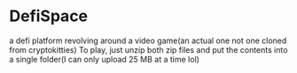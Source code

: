 # DefiSpace
a defi platform revolving around a video game(an actual one not one cloned from cryptokitties)
To play, just unzip both zip files and put the contents into a single folder(I can only upload 25 MB at a time lol)
